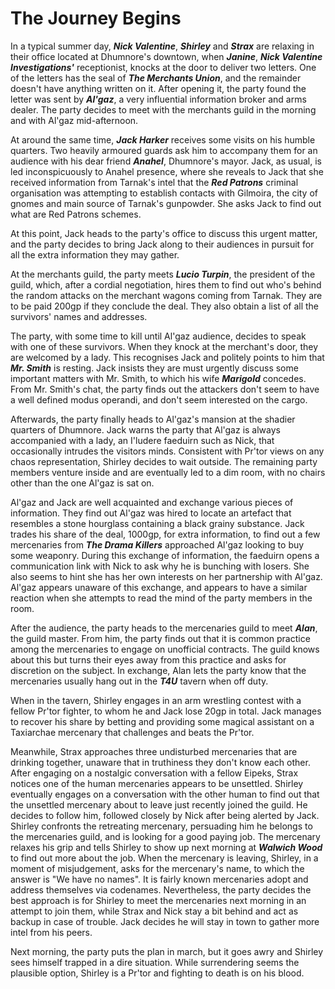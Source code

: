 # The Journey Begins

In a typical summer day, ***Nick Valentine***, ***Shirley*** and ***Strax*** are relaxing in their office located at Dhumnore's downtown, when ***Janine***, ***Nick Valentine Investigations'*** receptionist, knocks at the door to deliver two letters. One of the letters has the seal of ***The Merchants Union***, and the remainder doesn't have anything written on it. After opening it, the party found the letter was sent by ***Al'gaz***, a very influential information broker and arms dealer. The party decides to meet with the merchants guild in the morning and with Al'gaz mid-afternoon.

At around the same time, ***Jack Harker*** receives some visits on his humble quarters. Two heavily armoured guards ask him to accompany them for an audience with his dear friend ***Anahel***, Dhumnore's mayor. Jack, as usual, is led inconspicuously to Anahel presence, where she reveals to Jack that she received information from Tarnak's intel that the ***Red Patrons*** criminal organisation was attempting to establish contacts with Gilmoira, the city of gnomes and main source of Tarnak's gunpowder. She asks Jack to find out what are Red Patrons schemes.

At this point, Jack heads to the party's office to discuss this urgent matter, and the party decides to bring Jack along to their audiences in pursuit for all the extra information they may gather.

At the merchants guild, the party meets ***Lucio Turpin***, the president of the guild, which, after a cordial negotiation, hires them to find out who's behind the random attacks on the merchant wagons coming from Tarnak. They are to be paid 200gp if they conclude the deal. They also obtain a list of all the survivors' names and addresses.

The party, with some time to kill until Al'gaz audience, decides to speak with one of these survivors. When they knock at the merchant's door, they are welcomed by a lady. This recognises Jack and politely points to him that ***Mr. Smith*** is resting. Jack insists they are must urgently discuss some important matters with Mr. Smith, to which his wife ***Marigold*** concedes. From Mr. Smith's chat, the party finds out the attackers don't seem to have a well defined modus operandi, and don't seem interested on the cargo.

Afterwards, the party finally heads to Al'gaz's mansion at the shadier quarters of Dhumnore. Jack warns the party that Al'gaz is always accompanied with a lady, an I'ludere faeduirn such as Nick, that occasionally intrudes the visitors minds. Consistent with Pr'tor views on any chaos representation, Shirley decides to wait outside. The remaining party members venture inside and are eventually led to a dim room, with no chairs other than the one Al'gaz is sat on.

Al'gaz and Jack are well acquainted and exchange various pieces of information. They find out Al'gaz was hired to locate an artefact that resembles a stone hourglass containing a black grainy substance. Jack trades his share of the deal, 1000gp, for extra information, to find out a few mercenaries from ***The Drama Killers*** approached Al'gaz looking to buy some weaponry. During this exchange of information, the faeduirn opens a communication link with Nick to ask why he is bunching with losers. She also seems to hint she has her own interests on her partnership with Al'gaz. Al'gaz appears unaware of this exchange, and appears to have a similar reaction when she attempts to read the mind of the party members in the room.

After the audience, the party heads to the mercenaries guild to meet ***Alan***, the guild master. From him, the party finds out that it is common practice among the mercenaries to engage on unofficial contracts. The guild knows about this but turns their eyes away from this practice and asks for discretion on the subject. In exchange, Alan lets the party know that the mercenaries usually hang out in the ***T4U*** tavern when off duty.

When in the tavern, Shirley engages in an arm wrestling contest with a fellow Pr'tor fighter, to whom he and Jack lose 20gp in total. Jack manages to recover his share by betting and providing some magical assistant on a Taxiarchae mercenary that challenges and beats the Pr'tor.

Meanwhile, Strax approaches three undisturbed mercenaries that are drinking together, unaware that in truthiness they don't know each other. After engaging on a nostalgic conversation with a fellow Eipeks, Strax notices one of the human mercenaries appears to be unsettled. Shirley eventually engages on a conversation with the other human to find out that the unsettled mercenary about to leave just recently joined the guild. He decides to follow him, followed closely by Nick after being alerted by Jack. Shirley confronts the retreating mercenary, persuading him he belongs to the mercenaries guild, and is looking for a good paying job. The mercenary relaxes his grip and tells Shirley to show up next morning at ***Walwich Wood*** to find out more about the job. When the mercenary is leaving, Shirley, in a moment of misjudgement, asks for the mercenary's name, to which the answer is "We have no names". It is fairly known mercenaries adopt and address themselves via codenames. Nevertheless, the party decides the best approach is for Shirley to meet the mercenaries next morning in an attempt to join them, while Strax and Nick stay a bit behind and act as backup in case of trouble. Jack decides he will stay in town to gather more intel from his peers.

Next morning, the party puts the plan in march, but it goes awry and Shirley sees himself trapped in a dire situation. While surrendering seems the plausible option, Shirley is a Pr'tor and fighting to death is on his blood.